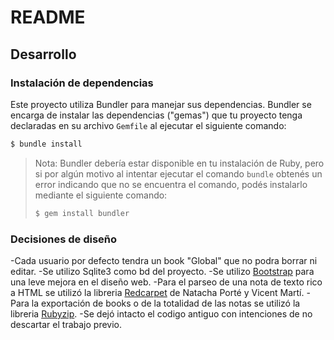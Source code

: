 # README

## Desarrollo


### Instalación de dependencias

Este proyecto utiliza Bundler para manejar sus dependencias.
Bundler se encarga de instalar las dependencias ("gemas")
que tu proyecto tenga declaradas en su archivo `Gemfile` al ejecutar el siguiente comando:

```bash
$ bundle install
```

> Nota: Bundler debería estar disponible en tu instalación de Ruby, pero si por algún
> motivo al intentar ejecutar el comando `bundle` obtenés un error indicando que no se
> encuentra el comando, podés instalarlo mediante el siguiente comando:
>
> ```bash
> $ gem install bundler
> ```

### Decisiones de diseño
-Cada usuario por defecto tendra un book "Global" que no podra borrar ni editar.
-Se utilizo Sqlite3 como bd del proyecto.
-Se utilizo [Bootstrap](https://getbootstrap.com/docs/5.0/getting-started/introduction/) para una leve mejora en el diseño web.
-Para el parseo de una nota de texto rico a HTML se utilizó la libreria [Redcarpet](https://rubygems.org/gems/redcarpet/versions/3.5.0) de Natacha Porté y Vicent Martí.
-Para la exportación de books o de la totalidad de las notas se utilizó la libreria [Rubyzip](https://github.com/rubyzip/rubyzip#readme).
-Se dejó intacto el codigo antiguo con intenciones de no descartar el trabajo previo.
